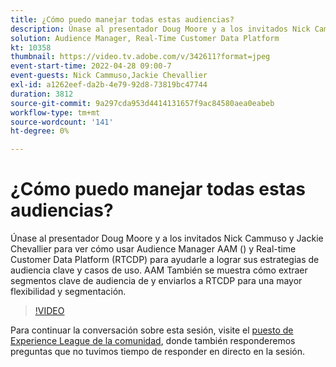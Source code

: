 ```yaml
---
title: ¿Cómo puedo manejar todas estas audiencias?
description: Únase al presentador Doug Moore y a los invitados Nick Cammuso y Jackie Chevallier para ver cómo usar tanto Audience Manager AAM () como Real-time Customer Data Platform ... (las descripciones deben tener entre 60 y 160 caracteres)
solution: Audience Manager, Real-Time Customer Data Platform
kt: 10358
thumbnail: https://video.tv.adobe.com/v/342611?format=jpeg
event-start-time: 2022-04-28 09:00-7
event-guests: Nick Cammuso,Jackie Chevallier
exl-id: a1262eef-da2b-4e79-92d8-73819bc47744
duration: 3812
source-git-commit: 9a297cda953d4414131657f9ac84580aea0eabeb
workflow-type: tm+mt
source-wordcount: '141'
ht-degree: 0%

---
```


# ¿Cómo puedo manejar todas estas audiencias?

Únase al presentador Doug Moore y a los invitados Nick Cammuso y Jackie Chevallier para ver cómo usar Audience Manager AAM () y Real-time Customer Data Platform (RTCDP) para ayudarle a lograr sus estrategias de audiencia clave y casos de uso. AAM También se muestra cómo extraer segmentos clave de audiencia de y enviarlos a RTCDP para una mayor flexibilidad y segmentación.

>[!VIDEO](https://video.tv.adobe.com/v/342611/?quality=12&learn=on)

Para continuar la conversación sobre esta sesión, visite el [puesto de Experience League de la comunidad](https://experienceleaguecommunities.adobe.com/t5/adobe-audience-manager/experience-league-live-post-session-discussion-how-do-i-handle/m-p/450340#M419), donde también responderemos preguntas que no tuvimos tiempo de responder en directo en la sesión.
